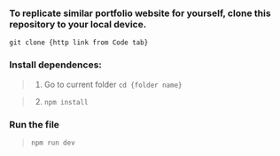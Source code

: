 ### To replicate similar portfolio website for yourself, clone this repository to your local device.
```git clone {http link from Code tab}```
### Install dependences:

> 1. Go to current folder ```cd {folder name}```

> 2. ```npm install```

### Run the file
> ```npm run dev```


